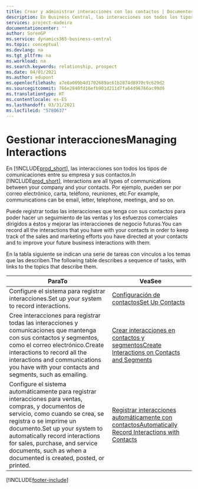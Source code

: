 ```yaml
---
title: Crear y administrar interacciones con los contactos | Documentos de Microsoft
description: En Business Central, las interacciones son todos los tipos de comunicaciones entre su empresa y sus contactos. Por ejemplo, pueden ser por correo electrónico, carta, teléfono, reuniones, etc.
services: project-madeira
documentationcenter: ''
author: SorenGP
ms.service: dynamics365-business-central
ms.topic: conceptual
ms.devlang: na
ms.tgt_pltfrm: na
ms.workload: na
ms.search.keywords: relationship, prospect
ms.date: 04/01/2021
ms.author: edupont
ms.openlocfilehash: a7e8a009b4d1702689ac61b2874d8970c9c629d2
ms.sourcegitcommit: 766e2840fd16efb901d211d7fa64d96766ac99d9
ms.translationtype: HT
ms.contentlocale: es-ES
ms.lasthandoff: 03/31/2021
ms.locfileid: "5780637"
---
```

# <a name="managing-interactions"></a><span data-ttu-id="fca3a-104">Gestionar interacciones</span><span class="sxs-lookup"><span data-stu-id="fca3a-104">Managing Interactions</span></span>
<span data-ttu-id="fca3a-105">En [!INCLUDE[prod_short](includes/prod_short.md)], las interacciones son todos los tipos de comunicaciones entre su empresa y sus contactos.</span><span class="sxs-lookup"><span data-stu-id="fca3a-105">In [!INCLUDE[prod_short](includes/prod_short.md)], interactions are all types of communications between your company and your contacts.</span></span> <span data-ttu-id="fca3a-106">Por ejemplo, pueden ser por correo electrónico, carta, teléfono, reuniones, etc.</span><span class="sxs-lookup"><span data-stu-id="fca3a-106">For example, communications can be email, letter, telephone, meetings, and so on.</span></span>

<span data-ttu-id="fca3a-107">Puede registrar todas las interacciones que tenga con sus contactos para poder hacer un seguimiento de las ventas y los esfuerzos comerciales dirigidos a éstos y mejorar las interacciones de negocio futuras.</span><span class="sxs-lookup"><span data-stu-id="fca3a-107">You can record all the interactions that you have with your contacts in order to keep track of the sales and marketing efforts you have directed at your contacts and to improve your future business interactions with them.</span></span>

<span data-ttu-id="fca3a-108">En la tabla siguiente se indican una serie de tareas con vínculos a los temas que las describen.</span><span class="sxs-lookup"><span data-stu-id="fca3a-108">The following table describes a sequence of tasks, with links to the topics that describe them.</span></span>

| <span data-ttu-id="fca3a-109">Para</span><span class="sxs-lookup"><span data-stu-id="fca3a-109">To</span></span> | <span data-ttu-id="fca3a-110">Vea</span><span class="sxs-lookup"><span data-stu-id="fca3a-110">See</span></span> |
| --- | --- |
| <span data-ttu-id="fca3a-111">Configure el sistema para registrar interacciones.</span><span class="sxs-lookup"><span data-stu-id="fca3a-111">Set up your system to record interactions.</span></span> |[<span data-ttu-id="fca3a-112">Configuración de contactos</span><span class="sxs-lookup"><span data-stu-id="fca3a-112">Set Up Contacts</span></span>](marketing-setup-contacts.md) |
|<span data-ttu-id="fca3a-113">Cree interacciones para registrar todas las interacciones y comunicaciones que mantenga con sus contactos y segmentos, como el correo electrónico.</span><span class="sxs-lookup"><span data-stu-id="fca3a-113">Create interactions to record all the interactions and communications you have with your contacts and segments, such as emailing.</span></span>|[<span data-ttu-id="fca3a-114">Crear interacciones en contactos y segmentos</span><span class="sxs-lookup"><span data-stu-id="fca3a-114">Create Interactions on Contacts and Segments</span></span>](marketing-how-create-interactions.md)|
|<span data-ttu-id="fca3a-115">Configure el sistema automáticamente para registrar interacciones para ventas, compras, y documentos de servicio, como cuando se crea, se registra o se imprime un documento.</span><span class="sxs-lookup"><span data-stu-id="fca3a-115">Set up your system to automatically record interactions for sales, purchase, and service documents, such as when a documented is created, posted, or printed.</span></span>|[<span data-ttu-id="fca3a-116">Registrar interacciones automáticamente con contactos</span><span class="sxs-lookup"><span data-stu-id="fca3a-116">Automatically Record Interactions with Contacts</span></span>](marketing-auto-record-interactions.md)|


[!INCLUDE[footer-include](includes/footer-banner.md)]